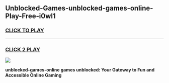 
## Unblocked-Games-unblocked-games-online-Play-Free-i0wl1
<h3>
<a href="https://premium76.site?title=unblocked-games-online&ref=18A1">CLICK TO PLAY</a></h3>
<hr>

<h3>
<a href="https://premium76.site?title=unblocked-games-online&ref=18A1">CLICK 2 PLAY</a>
  
</h3>

<a href="https://premium76.site?title=unblocked-games-online&ref=18A1"><img src="https://clearcache.store/games.png"></a>


**unblocked-games-online games unblocked: Your Gateway to Fun and Accessible Online Gaming**
